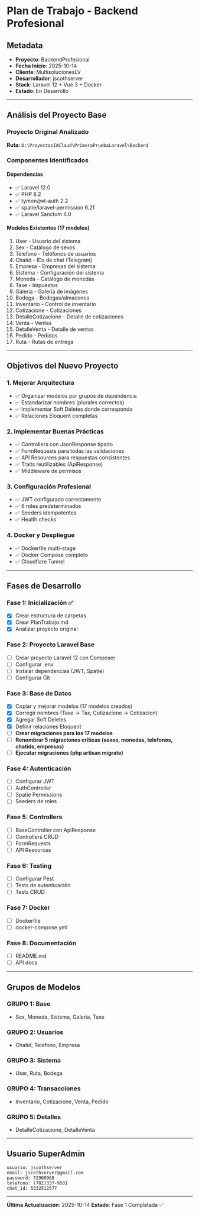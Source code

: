 # Plan de Trabajo - Backend Profesional

## Metadata
- **Proyecto**: BackendProfesional
- **Fecha Inicio**: 2025-10-14
- **Cliente**: MultisolucionesLV
- **Desarrollador**: jscothserver
- **Stack**: Laravel 12 + Vue 3 + Docker
- **Estado**: En Desarrollo

---

## Análisis del Proyecto Base

### Proyecto Original Analizado
**Ruta:** `D:\ProyectosIAClaud\PrimeraPruebaLaravel\Backend`

### Componentes Identificados

#### Dependencias
- ✅ Laravel 12.0
- ✅ PHP 8.2
- ✅ tymon/jwt-auth 2.2
- ✅ spatie/laravel-permission 6.21
- ✅ Laravel Sanctum 4.0

#### Modelos Existentes (17 modelos)
1. User - Usuario del sistema
2. Sex - Catálogo de sexos
3. Telefono - Teléfonos de usuarios
4. Chatid - IDs de chat (Telegram)
5. Empresa - Empresas del sistema
6. Sistema - Configuración del sistema
7. Moneda - Catálogo de monedas
8. Taxe - Impuestos
9. Galeria - Galería de imágenes
10. Bodega - Bodegas/almacenes
11. Inventario - Control de inventario
12. Cotizacione - Cotizaciones
13. DetalleCotizacione - Detalle de cotizaciones
14. Venta - Ventas
15. DetalleVenta - Detalle de ventas
16. Pedido - Pedidos
17. Ruta - Rutas de entrega

---

## Objetivos del Nuevo Proyecto

### 1. Mejorar Arquitectura
- ✅ Organizar modelos por grupos de dependencia
- ✅ Estandarizar nombres (plurales correctos)
- ✅ Implementar Soft Deletes donde corresponda
- ✅ Relaciones Eloquent completas

### 2. Implementar Buenas Prácticas
- ✅ Controllers con JsonResponse tipado
- ✅ FormRequests para todas las validaciones
- ✅ API Resources para respuestas consistentes
- ✅ Traits reutilizables (ApiResponse)
- ✅ Middleware de permisos

### 3. Configuración Profesional
- ✅ JWT configurado correctamente
- ✅ 6 roles predeterminados
- ✅ Seeders idempotentes
- ✅ Health checks

### 4. Docker y Despliegue
- ✅ Dockerfile multi-stage
- ✅ Docker Compose completo
- ✅ Cloudflare Tunnel

---

## Fases de Desarrollo

### Fase 1: Inicialización ✅
- [x] Crear estructura de carpetas
- [x] Crear PlanTrabajo.md
- [x] Analizar proyecto original

### Fase 2: Proyecto Laravel Base
- [ ] Crear proyecto Laravel 12 con Composer
- [ ] Configurar .env
- [ ] Instalar dependencias (JWT, Spatie)
- [ ] Configurar Git

### Fase 3: Base de Datos
- [x] Copiar y mejorar modelos (17 modelos creados)
- [x] Corregir nombres (Taxe → Tax, Cotizacione → Cotizacion)
- [x] Agregar Soft Deletes
- [x] Definir relaciones Eloquent
- [ ] **Crear migraciones para los 17 modelos**
- [ ] **Renombrar 5 migraciones críticas (sexes, monedas, telefonos, chatids, empresas)**
- [ ] **Ejecutar migraciones (php artisan migrate)**

### Fase 4: Autenticación
- [ ] Configurar JWT
- [ ] AuthController
- [ ] Spatie Permissions
- [ ] Seeders de roles

### Fase 5: Controllers
- [ ] BaseController con ApiResponse
- [ ] Controllers CRUD
- [ ] FormRequests
- [ ] API Resources

### Fase 6: Testing
- [ ] Configurar Pest
- [ ] Tests de autenticación
- [ ] Tests CRUD

### Fase 7: Docker
- [ ] Dockerfile
- [ ] docker-compose.yml

### Fase 8: Documentación
- [ ] README.md
- [ ] API docs

---

## Grupos de Modelos

### GRUPO 1: Base
- Sex, Moneda, Sistema, Galeria, Taxe

### GRUPO 2: Usuarios
- Chatid, Telefono, Empresa

### GRUPO 3: Sistema
- User, Ruta, Bodega

### GRUPO 4: Transacciones
- Inventario, Cotizacione, Venta, Pedido

### GRUPO 5: Detalles
- DetalleCotizacione, DetalleVenta

---

## Usuario SuperAdmin

```
usuario: jscothserver
email: jscothserver@gmail.com
password: 72900968
telefono: (702)337-9581
chat_id: 5332512577
```

---

**Última Actualización**: 2025-10-14
**Estado**: Fase 1 Completada ✅
